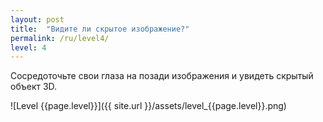 ```yaml
---
layout: post
title:  "Видите ли скрытое изображение?"
permalink: /ru/level4/
level: 4
---
```

Сосредоточьте свои глаза на позади изображения и увидеть скрытый объект 3D.

![Level {{page.level}}]({{ site.url }}/assets/level_{{page.level}}.png)
